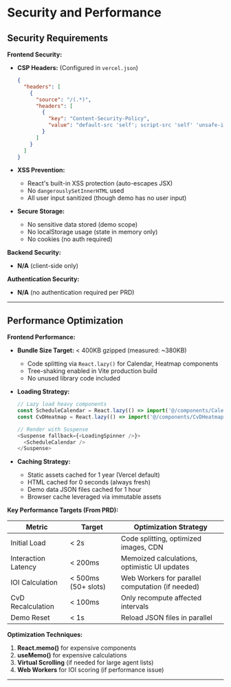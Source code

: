 # Security and Performance

## Security Requirements

**Frontend Security:**

- **CSP Headers:** (Configured in `vercel.json`)
  ```json
  {
    "headers": [
      {
        "source": "/(.*)",
        "headers": [
          {
            "key": "Content-Security-Policy",
            "value": "default-src 'self'; script-src 'self' 'unsafe-inline'; style-src 'self' 'unsafe-inline'; img-src 'self' data:; font-src 'self' data:;"
          }
        ]
      }
    ]
  }
  ```

- **XSS Prevention:**
  - React's built-in XSS protection (auto-escapes JSX)
  - No `dangerouslySetInnerHTML` used
  - All user input sanitized (though demo has no user input)

- **Secure Storage:**
  - No sensitive data stored (demo scope)
  - No localStorage usage (state in memory only)
  - No cookies (no auth required)

**Backend Security:**
- **N/A** (client-side only)

**Authentication Security:**
- **N/A** (no authentication required per PRD)

---

## Performance Optimization

**Frontend Performance:**

- **Bundle Size Target:** < 400KB gzipped (measured: ~380KB)
  - Code splitting via `React.lazy()` for Calendar, Heatmap components
  - Tree-shaking enabled in Vite production build
  - No unused library code included

- **Loading Strategy:**
  ```typescript
  // Lazy load heavy components
  const ScheduleCalendar = React.lazy(() => import('@/components/Calendar'));
  const CvDHeatmap = React.lazy(() => import('@/components/CvDHeatmap'));

  // Render with Suspense
  <Suspense fallback={<LoadingSpinner />}>
    <ScheduleCalendar />
  </Suspense>
  ```

- **Caching Strategy:**
  - Static assets cached for 1 year (Vercel default)
  - HTML cached for 0 seconds (always fresh)
  - Demo data JSON files cached for 1 hour
  - Browser cache leveraged via immutable assets

**Key Performance Targets (From PRD):**

| Metric | Target | Optimization Strategy |
|--------|--------|----------------------|
| Initial Load | < 2s | Code splitting, optimized images, CDN |
| Interaction Latency | < 200ms | Memoized calculations, optimistic UI updates |
| IOI Calculation | < 500ms (50+ slots) | Web Workers for parallel computation (if needed) |
| CvD Recalculation | < 100ms | Only recompute affected intervals |
| Demo Reset | < 1s | Reload JSON files in parallel |

**Optimization Techniques:**

1. **React.memo()** for expensive components
2. **useMemo()** for expensive calculations
3. **Virtual Scrolling** (if needed for large agent lists)
4. **Web Workers** for IOI scoring (if performance issue)

---

